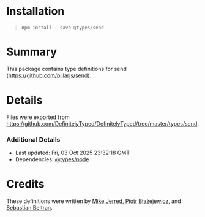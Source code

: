 # Installation
> `npm install --save @types/send`

# Summary
This package contains type definitions for send (https://github.com/pillarjs/send).

# Details
Files were exported from https://github.com/DefinitelyTyped/DefinitelyTyped/tree/master/types/send.

### Additional Details
 * Last updated: Fri, 03 Oct 2025 23:32:18 GMT
 * Dependencies: [@types/node](https://npmjs.com/package/@types/node)

# Credits
These definitions were written by [Mike Jerred](https://github.com/MikeJerred), [Piotr Błażejewicz](https://github.com/peterblazejewicz), and [Sebastian Beltran](https://github.com/bjohansebas).
